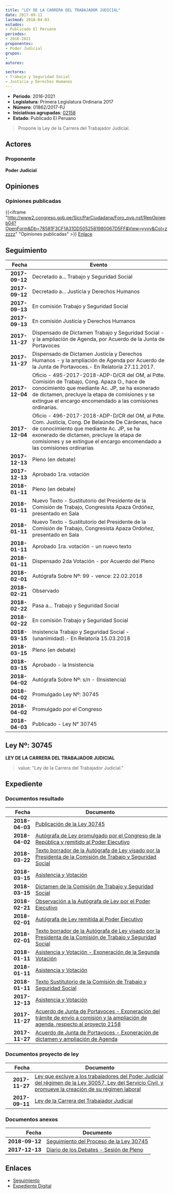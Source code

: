 ```yaml
---
title: "LEY DE LA CARRERA DEL TRABAJADOR JUDICIAL"
date: 2017-09-11
lastmod: 2018-04-03
estados:
- Publicado El Peruano
periodos:
- 2016-2021
proponentes:
- Poder Judicial
grupos:
- 
autores:

sectores:
- Trabajo y Seguridad Social
- Justicia y Derechos Humanos
---
```

- **Periodo**: 2016-2021
- **Legislatura**: Primera Legislatura Ordinaria 2017
- **Número**: 01862/2017-PJ
- **Iniciativas agrupadas**: [02158](../../02100/02158)
- **Estado**: Publicado El Peruano

> Propone la Ley de la Carrera del Trabajador Judicial.


## Actores

### Proponente

**Poder Judicial**

## Opiniones

### Opiniones publicadas

{{<iframe "http://www2.congreso.gob.pe/Sicr/ParCiudadana/Foro_pvp.nsf/RepOpiweb04?OpenForm&Db=78581F3CF1A31DD5052581980067D5FF&View=yyyy&Col=zzzzz" "Opiniones publicadas" >}}
[Enlace](http://www2.congreso.gob.pe/Sicr/ParCiudadana/Foro_pvp.nsf/RepOpiweb04?OpenForm&Db=78581F3CF1A31DD5052581980067D5FF&View=yyyy&Col=zzzzz)


## Seguimiento

| Fecha | Evento |
|------:|--------|
| **2017-09-12** | Decretado a... Trabajo y Seguridad Social |
| **2017-09-12** | Decretado a... Justicia y Derechos Humanos |
| **2017-09-13** | En comisión Trabajo y Seguridad Social |
| **2017-09-13** | En comisión Justicia y Derechos Humanos |
| **2017-11-27** | Dispensado de Dictamen Trabajo y Seguridad Social - y la ampliación de Agenda, por Acuerdo de la Junta de Portavoces |
| **2017-11-27** | Dispensado de Dictamen Justicia y Derechos Humanos - y la ampliación de Agenda por Acuerdo de la Junta de Portavoces.- En Relatoría 27.11.2017. |
| **2017-12-04** | Oficio - 495-2017-2018-ADP-D/CR del OM, al Pdte. Comisión de Trabajo, Cong. Apaza O., hace de conocimiento que mediante Ac. JP, se ha exonerado de dictamen, precluye la etapa de comisiones y se extingue el encargo encomendado a las comisiones ordinarias. |
| **2017-12-04** | Oficio - 496-2017-2018-ADP-D/CR del OM, al Pdte. Com. Justicia, Cong. De Belaúnde De Cárdenas, hace de conocimiento que mediante Ac. JP, se ha exonerado de dictamen, precluye la etapa de comisiones y se extingue el encargo encomendado a las comisiones ordinarias |
| **2017-12-13** | Pleno (en debate) |
| **2017-12-13** | Aprobado 1ra. votación |
| **2018-01-11** | Pleno (en debate) |
| **2018-01-11** | Nuevo Texto - Sustitutorio del Presidente de la Comisión de Trabajo, Congresista Apaza Ordóñez, presentado en Sala |
| **2018-01-11** | Nuevo Texto - Sustitutorio del Presidente de la Comisión de Trabajo, Congresista Apaza Ordoñez, presentado en Sala |
| **2018-01-11** | Aprobado 1ra. votación - un nuevo texto |
| **2018-01-11** | Dispensado 2da Votación - por Acuerdo del Pleno |
| **2018-02-01** | Autógrafa Sobre Nº: 99 - vence: 22.02.2018 |
| **2018-02-21** | Observado |
| **2018-02-22** | Pasa a... Trabajo y Seguridad Social |
| **2018-02-22** | En comisión Trabajo y Seguridad Social |
| **2018-03-15** | Insistencia Trabajo y Seguridad Social - (unanimidad).- En Relatoría 15.03.2018 |
| **2018-03-15** | Pleno (en debate) |
| **2018-03-15** | Aprobado - la Insistencia |
| **2018-04-02** | Autógrafa Sobre Nº: s/n - (Insistencia) |
| **2018-04-02** | Promulgado Ley Nº: 30745 |
| **2018-04-02** | Promulgado por el Congreso |
| **2018-04-03** | Publicado - Ley N° 30745 |

## Ley Nº: 30745

**LEY DE LA CARRERA DEL TRABAJADOR JUDICIAL**

> value: "Ley de la Carrera del Trabajador Judicial."


## Expediente

### Documentos resultado

| Fecha | Documento |
|------:|-----------|
| **2018-04-03** | [Publicación de la Ley 30745](http://www.leyes.congreso.gob.pe/Documentos/2016_2021/ADLP/Normas_Legales/30745-LEY.pdf) |
| **2018-04-02** | [Autógrafa de Ley promulgado por el Congreso de la República y remitido al Poder Ejecutivo](http://www.leyes.congreso.gob.pe/Documentos/2016_2021/ADLP/Texto_Aprobado/AU0186220180402.pdf) |
| **2018-03-22** | [Texto borrador de la Autógrafa de Ley visado por la Presidenta de la Comisión de Trabajo y Seguridad Social](http://www.leyes.congreso.gob.pe/Documentos/2016_2021/Texto_Borrador_de_Autografa/BAU0186220180322.pdf) |
| **2018-03-15** | [Asistencia y Votación](http://www.leyes.congreso.gob.pe/Documentos/2016_2021/Asistencia_y_Votacion/Proyectos_de_Ley/AV0186220180315.pdf) |
| **2018-03-15** | [Dictamen de la Comisión de Trabajo y Seguridad Social](http://www.leyes.congreso.gob.pe/Documentos/2016_2021/Dictamenes/Proyectos_de_Ley/01862DC22MAY20180315.pdf) |
| **2018-02-21** | [Observación a la Autógrafa de Ley por el Poder Ejecutivo](http://www.leyes.congreso.gob.pe/Documentos/2016_2021/Observacion_a_la_Autografa/OBAU0186220180221.pdf) |
| **2018-02-01** | [Autógrafa de Ley remitida al Poder Ejecutivo](http://www.leyes.congreso.gob.pe/Documentos/2016_2021/Autografas/Ley_y_de_Resolucion_Legislativa/AU0186220180201.pdf) |
| **2018-02-01** | [Texto borrador de la Autógrafa de Ley visado por la Presidenta de la Comisión de Trabajo y Seguridad Social](http://www.leyes.congreso.gob.pe/Documentos/2016_2021/Texto_Borrador_de_Autografa/BAU0186220180201.pdf) |
| **2018-01-11** | [Asistencia y Votación - Exoneración de la Segunda Votación](http://www.leyes.congreso.gob.pe/Documentos/2016_2021/Asistencia_y_Votacion/Proyectos_de_Ley/Exoneracion_de_Segunda_Votacion/ESV0186220180111.pdf) |
| **2018-01-11** | [Asistencia y Votación](http://www.leyes.congreso.gob.pe/Documentos/2016_2021/Asistencia_y_Votacion/Proyectos_de_Ley/AV0186220180111.pdf) |
| **2018-01-11** | [Texto Sustitutorio de la Comisión de Trabajo y Seguridad Social](http://www.leyes.congreso.gob.pe/Documentos/2016_2021/Texto_Sustitutorio/Proyectos_de_Ley/TS0186220180111.pdf) |
| **2017-12-13** | [Asistencia y Votación](http://www.leyes.congreso.gob.pe/Documentos/2016_2021/Asistencia_y_Votacion/Proyectos_de_Ley/AV0186220171213.pdf) |
| **2017-11-27** | [Acuerdo de Junta de Portavoces - Exoneración del trámite de envío a comisión y la ampliación de agenda, respecto al proyecto 2158](http://www.leyes.congreso.gob.pe/Documentos/2016_2021/Acuerdos/Junta_Portavoces/AJP0215820171127.pdf) |
| **2017-11-27** | [Acuerdo de Junta de Portavoces - Exoneración de dictamen y ampliación de Agenda](http://www.leyes.congreso.gob.pe/Documentos/2016_2021/Acuerdos/Junta_Portavoces/AJP0186220171127.PDF) |

### Documentos proyecto de ley

| Fecha | Documento |
|------:|-----------|
| **2017-11-27** | [Ley que excluye a los trabajadores del Poder Judicial del régimen de la Ley 30057, Ley del Servicio Civil, y promueve la creación de su régimen laboral](http://www.leyes.congreso.gob.pe/Documentos/2016_2021/Proyectos_de_Ley_y_de_Resoluciones_Legislativas/PL0215820171127..pdf) |
| **2017-09-11** | [Ley de la Carrera del Trabajador Judicial](http://www.leyes.congreso.gob.pe/Documentos/2016_2021/Proyectos_de_Ley_y_de_Resoluciones_Legislativas/PL0186220170911..pdf) |

### Documentos anexos

| Fecha | Documento |
|------:|-----------|
| **2018-09-12** | [Seguimiento del Proceso de la Ley 30745](http://www.leyes.congreso.gob.pe/Documentos/2016_2021/Seguimiento_de_Proyectos_de_Ley/01862PL20180912.pdf) |
| **2017-12-13** | [Diario de los Debates - Sesión de Pleno](http://www.leyes.congreso.gob.pe/Documentos/2016_2021/ADLP/Diario_Debates/30745-TDD.pdf) |

## Enlaces

- [Seguimiento](http://www2.congreso.gob.pe/Sicr/TraDocEstProc/CLProLey2016.nsf/f7fff46988ca05b1052578e100829cc7/580daf463802701505258198005f15fb?OpenDocument)
- [Expediente Digital](http://www2.congreso.gob.pe/Sicr/TraDocEstProc/CLProLey2016.nsf/f7fff46988ca05b1052578e100829cc7/580daf463802701505258198005f15fb?OpenDocument&Click=05257FB7005EB655.eb71d0cf91d8294e05256cdf006b5706/$Body/0.1C6C)

